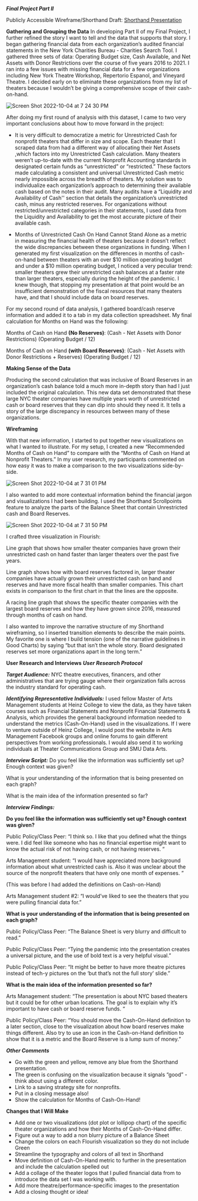 *****Final Project Part II*****

Publicly Accessible Wireframe/Shorthand Draft: [Shorthand Presentation](https://carnegiemellon.shorthandstories.com/cashonhand/index.html)

**Gathering and Grouping the Data**
In developing Part II of my Final Project, I further refined the story I want to tell and the data that supports that story. I began gathering financial data from each organization’s audited financial statements in the New York Charities Bureau - Charities Search Tool. I gathered three sets of data: Operating Budget size, Cash Available, and Net Assets with Donor Restrictions over the course of five years 2016 to 2021. I ran into a few issues with missing financial data for a few organizations including New York Theatre Workshop, Repertorio Espanol, and Vineyard Theatre. I decided early on to eliminate these organizations from my list of theaters because I wouldn’t be giving a comprehensive scope of their cash-on-hand. 

![Screen Shot 2022-10-04 at 7 24 30 PM](https://user-images.githubusercontent.com/112351182/193948562-ddaa3a97-bf53-4805-b4f1-cb5605ca5330.jpg)


After doing my first round of analysis with this dataset, I came to two very important conclusions about how to move forward in the project: 

- It is very difficult to democratize a metric for Unrestricted Cash for nonprofit theaters that differ in size and scope. Each theater that I scraped data  from had a different way of allocating their Net Assets ,which factors into my Unrestricted Cash calculation. Many theaters weren’t up-to-date with the current Nonprofit Accounting standards in designated certain funds as “unrestricted” or “restricted.” These factors made calculating a consistent and universal Unrestricted Cash  metric nearly impossible across the breadth of theaters. 
My solution was to individualize each organization’s approach to determining their available cash based on the notes in their audit. Many audits have a “Liquidity and Availability of Cash'' section that details the organization’s unrestricted cash, minus any restricted reserves. For organizations without restricted/unrestricted categories in their statements, I used data from the Liquidity and Availability to get the most accurate picture of their available cash. 

- Months of Unrestricted Cash On Hand Cannot Stand Alone as a metric in measuring the financial health of theaters because it doesn’t reflect the wide discrepancies between these organizations in funding. When I generated my first visualization on the differences in months of cash-on-hand between theaters with an over $10 million operating budget and under a $10 million operating budget, I noticed a very peculiar trend: smaller theaters grew their unrestricted cash balances at a faster rate than larger theaters, especially during the height of the pandemic. I knew though, that stopping my presentation at that point would be an insufficient demonstration of the fiscal resources that many theaters have, and that I should include data on board reserves. 

<div class="flourish-embed flourish-chart" data-src="visualisation/11353308"><script src="https://public.flourish.studio/resources/embed.js"></script></div>

For my second round of data analysis, I gathered board/cash reserve information and added it to a tab in my data collection spreadsheet. My final calculation for Months on Hand was the following: 

Months of Cash on Hand **(No Reserves)**:
(Cash - Net Assets with Donor Restrictions) 
(Operating Budget / 12) 

Months of Cash on Hand **(with Board Reserves)**:
(Cash - Net Assets with Donor Restrictions + Reserves)
(Operating Budget / 12) 

**Making Sense of the Data**

Producing the second calculation that was inclusive of Board Reserves in an organization’s cash balance told a much more in-depth story than had I just included the original calculation. This new data set demonstrated that these large NYC theater companies have multiple years worth of unrestricted cash or board reserves that they can dip into should they need it. It tells a story of the large discrepancy in resources between many of these organizations.

**Wireframing**

With that new information, I started to put together new visualizations on what I wanted to illustrate. For my setup, I created a new “Recommended Months of Cash on Hand” to compare with the “Months of Cash on Hand at Nonprofit Theaters.” In my user research, my participants commented on how easy it was to make a comparison to the two visualizations side-by-side. 

![Screen Shot 2022-10-04 at 7 31 01 PM](https://user-images.githubusercontent.com/112351182/193949103-cf1d9475-453a-4331-bb54-f8b4e48a7274.jpg)

I also wanted to add more contextual information behind the financial jargon and visualizations I had been building. I used the Shorthand Scrollpoints feature to analyze the parts of the Balance Sheet that contain Unrestricted cash and Board Reserves. 

![Screen Shot 2022-10-04 at 7 31 50 PM](https://user-images.githubusercontent.com/112351182/193949179-8ca0442d-de10-45f7-a9cc-6a17a6b1c3f6.jpg)

I crafted three visualization in Flourish: 

Line graph that shows how smaller theater companies have grown their unrestricted cash on hand faster than larger theaters over the past five years. 

<div class="flourish-embed flourish-chart" data-src="visualisation/11362644"><script src="https://public.flourish.studio/resources/embed.js"></script></div>

Line graph shows how with board reserves factored in, larger theater companies have actually grown their unrestricted cash on hand and reserves and have more fiscal health than smaller companies. This chart exists in comparison to the first chart in that the lines are the opposite. 

<div class="flourish-embed flourish-chart" data-src="visualisation/11362819"><script src="https://public.flourish.studio/resources/embed.js"></script></div>

A racing line graph that shows the specific theater companies with the largest board reserves and how they have grown since 2016, measured through months of cash on hand. 

<div class="flourish-embed flourish-chart" data-src="visualisation/11360368"><script src="https://public.flourish.studio/resources/embed.js"></script></div>

I also wanted to improve the narrative structure of my Shorthand wireframing, so I inserted transition elements to describe the main points. My favorite one is where I build tension (one of the narrative guidelines in Good Charts) by saying “but that isn’t the whole story. Board designated reserves set more organizations apart in the long term.” 

**User Research and Interviews**
***User Research Protocol***

***Target Audience:*** NYC theatre executives, financers,  and other administratives that are trying gauge where their organization falls across the industry standard for operating cash. 

***Identifying Representative Individuals:*** I used fellow Master of Arts Management students at Heinz College to view the data, as they have taken courses such as Financial Statements and Nonprofit Financial Statements & Analysis, which provides the general background information needed to understand the metrics (Cash-On-Hand) used in the visualizations. 
If I were to venture outside of Heinz College, I would post the website in Arts Management Facebook groups and online forums to gain different perspectives from working professionals. I would also send it to working individuals at Theater Communications Group and SMU Data Arts.

***Interview Script:***
Do you feel like the information was sufficiently set up? Enough context was given?

What is your understanding of the information that is being presented on each graph? 

What is the main idea of the information presented so far? 

***Interview Findings:***

**Do you feel like the information was sufficiently set up? Enough context was given?**

Public Policy/Class Peer: “I think so. I like that you defined what the things were. I did feel like someone who has no financial expertise might want to know the actual risk of not having cash, or not having reserves. “

Arts Management student: “I would have appreciated more background information about what unrestricted cash is. Also it was unclear about the source of the nonprofit theaters that have only one month of expenses. ” 

(This was before I had added the definitions on Cash-on-Hand)

Arts Management student #2: “I would’ve liked to see the theaters that you were pulling financial data for.” 

**What is your understanding of the information that is being presented on each graph?**

Public Policy/Class Peer: “The Balance Sheet is very blurry and difficult to read.” 

Public Policy/Class Peer: “Tying the pandemic into the presentation creates a universal picture, and the use of bold text is a very helpful visual.”

Public Policy/Class Peer: “It might be better to have more theatre pictures instead of tech-y pictures on the ‘but that’s not the full story’ slide.” 

**What is the main idea of the information presented so far?** 

Arts Management student: “The presentation is about NYC based theaters but it could be for other urban locations. The goal is to explain why it’s important to have cash or board reserve funds. “

Public Policy/Class Peer: “You should move the Cash-On-Hand definition to a later section, close to the visualization about how board reserves make things different. Also try to use an icon in the Cash-on-Hand definition to show that it is a metric and the Board Reserve is a lump sum of money.” 

***Other Comments***
- Go with the green and yellow, remove any blue from the Shorthand presentation. 
- The green is confusing on the visualization because it signals “good” - think about using a different color. 
- Link to a saving strategy site for nonprofits. 
- Put in a closing message also!
- Show the calculation for Months of Cash-On-Hand!

**Changes that I Will Make**
- Add one or two visualizations (dot plot or lollipop chart) of the specific theater organizations and how their Months of Cash-On-Hand differ. 
- Figure out a way to add a non blurry picture of a Balance Sheet
- Change the colors on each Flourish visualization so they do not include Green
- Streamline the typography and colors of all text in Shorthand
- Move definition of Cash-On-Hand metric to further in the presentation and include the calculation spelled out
- Add a collage of the theater logos that I pulled financial data from to introduce the data set I was working with. 
- Add more theatre/performance-specific images to the presentation
- Add a closing thought or idea!
